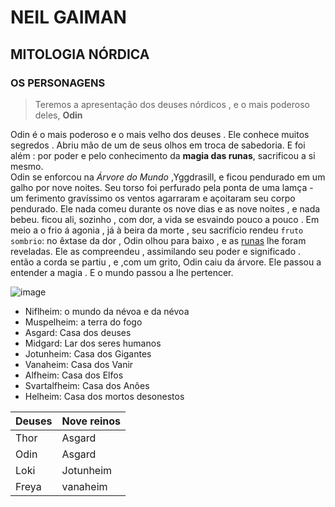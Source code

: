#  NEIL GAIMAN 
##  MITOLOGIA NÓRDICA     
###  OS PERSONAGENS
> Teremos a apresentação dos deuses nórdicos , e o mais poderoso deles, **Odin**



Odin é o mais poderoso e o mais velho dos deuses . Ele conhece muitos segredos .
Abriu mão de um de seus olhos em troca de sabedoria. E foi além : por poder e 
pelo conhecimento  da **magia das runas**, sacrificou a si mesmo.  
Odin se enforcou na _Árvore do  Mundo_ ,Yggdrasill, e ficou pendurado em um galho 
por  nove noites. Seu torso foi perfurado pela ponta de uma lamça - um ferimento 
gravíssimo os ventos agarraram e açoitaram seu corpo pendurado. Ele nada comeu durante
os nove dias e as nove noites , e nada bebeu. ficou ali, sozinho , com dor, a vida se 
esvaindo pouco a pouco .
Em meio a o frio á agonia , já à beira da morte , seu sacrifício rendeu `fruto sombrio`:
no êxtase da dor , Odin olhou para baixo , e as [runas](https://guiadaalma.com.br/runas-nordicas/) lhe foram reveladas.
Ele as compreendeu , assimilando seu poder e  significado . então a corda se partiu , e ,com um grito, Odin caiu da 
árvore. Ele passou a entender a magia . E o mundo passou a lhe pertencer.

![image](https://user-images.githubusercontent.com/87151048/126005468-5550e0f8-6017-4980-bb7e-681fc27f8d9f.png)

- Niflheim: o mundo da névoa e da névoa
-  Muspelheim: a terra do fogo
-  Asgard: Casa dos deuses
-  Midgard: Lar dos seres humanos
-  Jotunheim: Casa dos Gigantes
-  Vanaheim: Casa dos Vanir
-  Alfheim: Casa dos Elfos
-  Svartalfheim: Casa dos Anões
-  Helheim: Casa dos mortos desonestos

|Deuses |  Nove reinos|
| -|-|
|Thor|Asgard|
|Odin|Asgard|
| Loki|Jotunheim|
|Freya|vanaheim|






 




